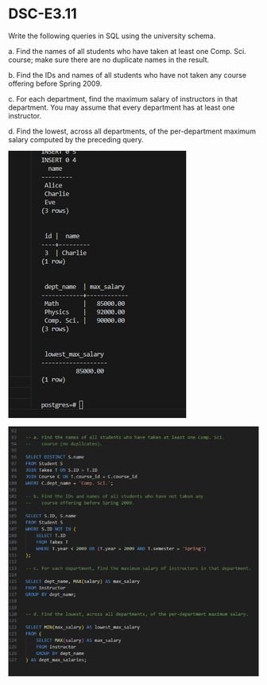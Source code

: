 # DSC-E3.11


Write the following queries in SQL using the university schema.

a. Find the names of all students who have taken at least one Comp. Sci. course; make sure there are no duplicate names in the result.

b. Find the IDs and names of all students who have not taken any course offering before Spring 2009.

c. For each department, find the maximum salary of instructors in that department. You may assume that every department has at least one instructor.

d. Find the lowest, across all departments, of the per-department maximum salary computed by the preceding query.

![alt text](image.png)


![alt text](image-1.png)